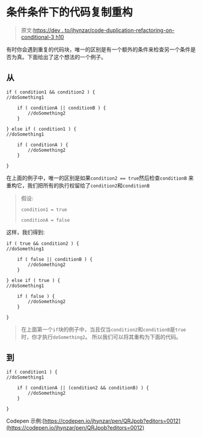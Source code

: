 # 条件条件下的代码复制重构

> 原文:[https://dev . to/jhynzar/code-duplication-refactoring-on-conditional-3 h10](https://dev.to/jhynzar/code-duplication-refactoring-on-conditional-conditions-3h10)

有时你会遇到重复的代码块，唯一的区别是有一个额外的条件来检查另一个条件是否为真。下面给出了这个想法的一个例子。

## [](#from)从

```
if ( condition1 && condition2 ) {
//doSomething1

    if ( conditionA || conditionB ) {
        //doSomething2
    }

} else if ( condition1 ) {
//doSomething1

    if ( conditionA ) {
        //doSomething2
    }

} 
```

在上面的例子中，唯一的区别是如果`condition2 == true`然后检查`conditionB`
来重构它，我们把所有的执行权留给了`condition2`和`conditionB`

> 假设:
> 
> `condition1 = true`
> 
> `conditionA = false`

这样，我们得到:

```
if ( true && condition2 ) {
//doSomething1

    if ( false || conditionB ) {
        //doSomething2
    }

} else if ( true ) {
//doSomething1

    if ( false ) {
        //doSomething2
    }

} 
```

> 在上面第一个`if`块的例子中，当且仅当`condition2`和`conditionB`是`true`时，你才执行`doSomething2`。
> 所以我们可以将其重构为下面的代码。

## [](#to)到

```
if ( condition1 ) {
//doSomething1

    if ( conditionA || (condition2 && conditionB) ) {
        //doSomething2
    }

} 
```

Codepen 示例:[https://codepen.io/jhynzar/pen/QRJpob?editors=0012](https://codepen.io/jhynzar/pen/QRJpob?editors=0012)